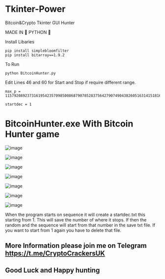# Tkinter-Power
Bitcoin&amp;Crypto  Tkinter  GUI Hunter

MADE IN 🐍 PYTHON 🐍

Install Libaries
```
pip install simplebloomfilter
pip install bitarray==1.9.2
```

To Run
```
python BitcoinHunter.py
```

Edit Lines 46 and 60 for Start and Stop if require different range.
```
max_p = 115792089237316195423570985008687907852837564279074904382605163141518161494336
```

```
startdec = 1
```
# BitcoinHunter.exe With Bitcoin Hunter game
![image](https://user-images.githubusercontent.com/88630056/196685906-618ea23d-d6c7-44a0-8c10-de081e33948e.png)

![image](https://user-images.githubusercontent.com/88630056/196916583-931c1048-ddff-46cd-81ce-1c4c5f6f5421.png)

![image](https://user-images.githubusercontent.com/88630056/196295280-3c00727d-05b9-4bf0-a334-b12c4a9089b2.png)

![image](https://user-images.githubusercontent.com/88630056/196295350-a4716e90-bfe5-4fdb-aaca-de8c3a1db953.png)

![image](https://user-images.githubusercontent.com/88630056/196295395-ae779b93-c32b-4884-9180-2c04514203d0.png)

![image](https://user-images.githubusercontent.com/88630056/196295437-a229bd76-35b1-4d5e-98d5-1e7a228036e7.png)

![image](https://user-images.githubusercontent.com/88630056/196295505-3b147d01-01f6-4c9b-a3db-71c9c7e520f7.png)



When the program starts on sequence it will create a startdec.txt this starting from 1. This will save the number of where it stops. If then the random and the sequence will start from that number in the save txt file. If you want to start from 1 again you have to delete that file.

## More Information please join me on Telegram https://t.me/CryptoCrackersUK

## Good Luck and Happy hunting 
